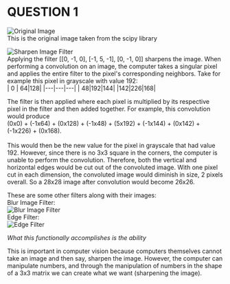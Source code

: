 # QUESTION 1
![Original Image](https://raw.githubusercontent.com/ashuang2013/public/master/OriginalImage.png) <br/>
This is the original image taken from the scipy library

![Sharpen Image Filter](https://raw.githubusercontent.com/ashuang2013/public/master/SharpenFilterConv.png) <br/>
Applying the filter [[0, -1, 0], [-1, 5, -1], [0, -1, 0]] sharpens the image. When performing a convolution on an image, the computer takes a singular pixel and applies the entire filter to the pixel's corresponding neighbors. Take for example this pixel in grayscale with value 192: <br/>
| 0 | 64|128|
|---|---|---|
| 48|192|144|
|142|226|168|

The filter is then applied where each pixel is multiplied by its respective pixel in the filter and then added together. For example, this convolution would produce <br/>
(0x0) + (-1x64) + (0x128) + (-1x48) + (5x192) + (-1x144) + (0x142) + (-1x226) + (0x168). <br/> <br/> This would then be the new value for the pixel in grayscale that had value 192.
However, since there is no 3x3 square in the corners, the computer is unable to perform the convolution. Therefore, both the vertical and horizontal edges would be cut out of the convoluted image. With one pixel cut in each dimension, the convoluted image would diminish in size, 2 pixels overall. So a 28x28 image after convolution would become 26x26.

These are some other filters along with their images: <br/>
Blur Image Filter: <br/>
![Blur Image Filter](https://raw.githubusercontent.com/ashuang2013/public/master/BlurFilterConv.png)  <br/>
Edge Filter: <br/>
![Edge Filter](https://raw.githubusercontent.com/ashuang2013/public/master/EdgeFilterConv.png)

*What this functionally accomplishes is the ability*

This is important in computer vision because computers themselves cannot take an image and then say, sharpen the image. However, the computer can manipulate numbers, and through the manipulation of numbers in the shape of a 3x3 matrix we can create what we want (sharpening the image). 
